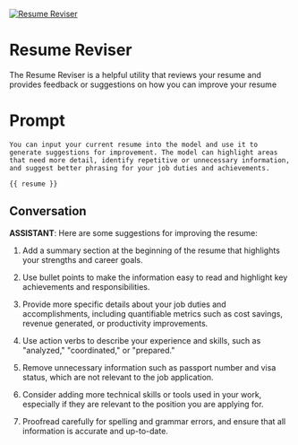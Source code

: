
[![Resume Reviser](https://flow-prompt-covers.s3.us-west-1.amazonaws.com/icon/cute/cute_1.png)]()
# Resume Reviser 
The Resume Reviser is a helpful utility that reviews your resume and provides feedback or suggestions on how you can improve your resume

# Prompt

```
You can input your current resume into the model and use it to generate suggestions for improvement. The model can highlight areas that need more detail, identify repetitive or unnecessary information, and suggest better phrasing for your job duties and achievements.

{{ resume }}
```

## Conversation

**ASSISTANT**: Here are some suggestions for improving the resume:



1. Add a summary section at the beginning of the resume that highlights your strengths and career goals.

2. Use bullet points to make the information easy to read and highlight key achievements and responsibilities.

3. Provide more specific details about your job duties and accomplishments, including quantifiable metrics such as cost savings, revenue generated, or productivity improvements.

4. Use action verbs to describe your experience and skills, such as "analyzed," "coordinated," or "prepared."

5. Remove unnecessary information such as passport number and visa status, which are not relevant to the job application.

6. Consider adding more technical skills or tools used in your work, especially if they are relevant to the position you are applying for.

7. Proofread carefully for spelling and grammar errors, and ensure that all information is accurate and up-to-date.


